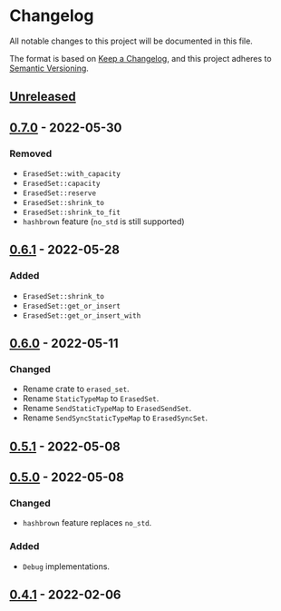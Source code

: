 # Changelog

All notable changes to this project will be documented in this file.

The format is based on [Keep a Changelog](https://keepachangelog.com/en/1.0.0/),
and this project adheres to [Semantic Versioning](https://semver.org/spec/v2.0.0.html).

## [Unreleased]

## [0.7.0] - 2022-05-30

### Removed
- `ErasedSet::with_capacity`
- `ErasedSet::capacity`
- `ErasedSet::reserve`
- `ErasedSet::shrink_to`
- `ErasedSet::shrink_to_fit`
- `hashbrown` feature (`no_std` is still supported)

## [0.6.1] - 2022-05-28

### Added
- `ErasedSet::shrink_to`
- `ErasedSet::get_or_insert`
- `ErasedSet::get_or_insert_with`

## [0.6.0] - 2022-05-11

### Changed
- Rename crate to `erased_set`.
- Rename `StaticTypeMap` to `ErasedSet`.
- Rename `SendStaticTypeMap` to `ErasedSendSet`.
- Rename `SendSyncStaticTypeMap` to `ErasedSyncSet`.

## [0.5.1] - 2022-05-08

## [0.5.0] - 2022-05-08

### Changed
- `hashbrown` feature replaces `no_std`.

### Added
- `Debug` implementations.

## [0.4.1] - 2022-02-06

[unreleased]: https://github.com/malobre/erased_set/compare/v0.7.0...HEAD
[0.7.0]: https://github.com/malobre/erased_set/compare/v0.6.1...v0.7.0
[0.6.1]: https://github.com/malobre/erased_set/compare/v0.6.0...v0.6.1
[0.6.0]: https://github.com/malobre/erased_set/compare/v0.5.1...v0.6.0
[0.5.1]: https://github.com/malobre/erased_set/compare/v0.5.0...v0.5.1
[0.5.0]: https://github.com/malobre/erased_set/compare/v0.4.1...v0.5.0
[0.4.1]: https://github.com/malobre/erased_set/releases/tag/v0.4.1
